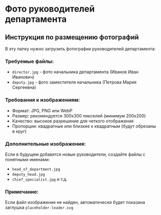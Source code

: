 # Фото руководителей департамента

## Инструкция по размещению фотографий

В эту папку нужно загрузить фотографии руководителей департамента:

### Требуемые файлы:
- `director.jpg` - фото начальника департамента (Иванов Иван Иванович)
- `deputy.jpg` - фото заместителя начальника (Петрова Мария Сергеевна)

### Требования к изображениям:
- Формат: JPG, PNG или WebP
- Размер: рекомендуется 300x300 пикселей (минимум 200x200)
- Качество: высокое разрешение для четкого отображения
- Пропорции: квадратные или близкие к квадратным (будут обрезаны в круг)

### Дополнительные изображения:
Если в будущем добавятся новые руководители, создайте файлы с понятными именами:
- `head_of_department.jpg`
- `deputy_head.jpg`
- `chief_specialist.jpg`
и т.д.

### Примечание:
Если файл изображения не найден, автоматически будет показана заглушка `placeholder-leader.svg` 